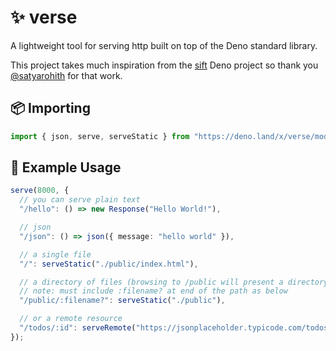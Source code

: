 # ✨ verse

A lightweight tool for serving http built on top of the Deno standard library.

This project takes much inspiration from the
[sift](https://github.com/satyarohith/sift) Deno project so thank you
[@satyarohith](https://github.com/satyarohith) for that work.

## 📦 Importing

```typescript
import { json, serve, serveStatic } from "https://deno.land/x/verse/mod.ts";
```

## 📖 Example Usage

```typescript
serve(8000, {
  // you can serve plain text
  "/hello": () => new Response("Hello World!"),

  // json
  "/json": () => json({ message: "hello world" }),

  // a single file
  "/": serveStatic("./public/index.html"),

  // a directory of files (browsing to /public will present a directory listing page)
  // note: must include :filename? at end of the path as below
  "/public/:filename?": serveStatic("./public"),

  // or a remote resource
  "/todos/:id": serveRemote("https://jsonplaceholder.typicode.com/todos/:id"),
});
```
